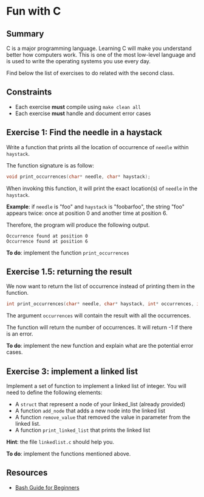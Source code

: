 # Fun with C

## Summary

C is a major programming language. Learning C will make you understand
better how computers work. This is one of the most low-level language
and is used to write the operating systems you use every day.

Find below the list of exercises to do related with the second class.


## Constraints

 * Each exercise **must** compile using `make clean all`
 * Each exercise **must** handle and document error cases

## Exercise 1: Find the needle in a haystack

Write a function that prints all the location of occurrence
of `needle` within `haystack`.

The function signature is as follow:

```c
void print_occurrences(char* needle, char* haystack);
```

When invoking this function, it will print the exact location(s) of
`needle` in the `haystack`.

**Example**: if `needle` is "foo" and `haystack` is "foobarfoo", the string
"foo" appears twice: once at position 0 and another time at position 6.

Therefore, the program will produce the following output.

```
Occurrence found at position 0
Occurrence found at position 6
```

**To do**: implement the function `print_occurrences`

## Exercise 1.5: returning the result

We now want to return the list of occurrence instead of printing them
in the function.

```c
int print_occurrences(char* needle, char* haystack, int* occurrences, int max_occurrences);
```

The argument `occurrences` will contain the result with all the occurrences.

The function will return the number of occurrences. It will return -1 if there
is an error.

**To do**: implement the new function and explain what are the potential error cases.


## Exercise 3: implement a linked list

Implement a set of function to implement a linked list of integer.
You will need to define the following elements:

 * A `struct` that represent a node of your linked_list (already provided)
 * A function `add_node` that adds a new node into the linked list
 * A function `remove_value` that removed the value in parameter from the linked list.
 * A function `print_linked_list` that prints the linked list

**Hint**: the file `linkedlist.c` should help you.

**To do**: implement the functions mentioned above.

## Resources

 * [Bash Guide for Beginners](http://tldp.org/LDP/Bash-Beginners-Guide/html/)
